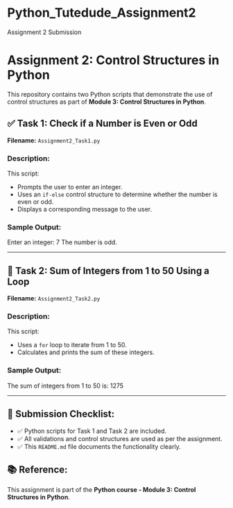 # Python_Tutedude_Assignment2
Assignment 2 Submission
# Assignment 2: Control Structures in Python

This repository contains two Python scripts that demonstrate the use of control structures as part of **Module 3: Control Structures in Python**.

## ✅ Task 1: Check if a Number is Even or Odd

**Filename:** `Assignment2_Task1.py`

### Description:
This script:
- Prompts the user to enter an integer.
- Uses an `if-else` control structure to determine whether the number is even or odd.
- Displays a corresponding message to the user.

### Sample Output:
Enter an integer: 7
The number is odd.

---

## 🔁 Task 2: Sum of Integers from 1 to 50 Using a Loop

**Filename:** `Assignment2_Task2.py`

### Description:
This script:
- Uses a `for` loop to iterate from 1 to 50.
- Calculates and prints the sum of these integers.

### Sample Output:
The sum of integers from 1 to 50 is: 1275

---

## 📁 Submission Checklist:
- ✅ Python scripts for Task 1 and Task 2 are included.
- ✅ All validations and control structures are used as per the assignment.
- ✅ This `README.md` file documents the functionality clearly.

## 📚 Reference:
This assignment is part of the **Python course - Module 3: Control Structures in Python**.



